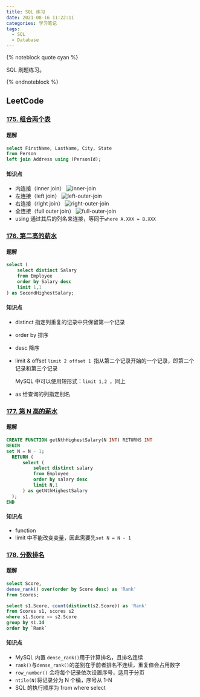 ```yaml
---
title: SQL 练习
date: 2021-08-16 11:22:11
categories: 学习笔记
tags:
  - SQL
  - Database
---
```


{% noteblock quote cyan %}

SQL 刷题练习。

{% endnoteblock %}

<!-- more -->

## LeetCode

### [175. 组合两个表](https://leetcode-cn.com/problems/combine-two-tables/)

#### 题解

```sql
select FirstName, LastName, City, State
from Person
left join Address using (PersonId);
```

#### 知识点

- 内连接（inner join）
  ![inner-join](https://www.liaoxuefeng.com/files/attachments/1246892164662976/l)
- 左连接（left join）
  ![left-outer-join](https://www.liaoxuefeng.com/files/attachments/1246893588481376/l)
- 右连接（right join）
  ![right-outer-join](https://www.liaoxuefeng.com/files/attachments/1246893609222688/l)
- 全连接（full outer join）
  ![full-outer-join](https://www.liaoxuefeng.com/files/attachments/1246893632359424/l)
- using
  通过其后的列名来连接，等同于`where A.XXX = B.XXX`

### [176. 第二高的薪水](https://leetcode-cn.com/problems/second-highest-salary/)

#### 题解

```sql
select (
    select distinct Salary
    from Employee
    order by Salary desc
    limit 1,1
) as SecondHighestSalary;
```

#### 知识点

- distinct
  指定列重复的记录中只保留第一个记录

- order by
  排序

- desc
  降序

- limit & offset
  `limit 2 offset 1 `指从第二个记录开始的一个记录，即第二个记录和第三个记录

  MySQL 中可以使用短形式：`limit 1,2 `，同上

- as
  给查询的列指定别名

### [177. 第 N 高的薪水](https://leetcode-cn.com/problems/nth-highest-salary/)

#### 题解

```sql
CREATE FUNCTION getNthHighestSalary(N INT) RETURNS INT
BEGIN
set N = N - 1;
  RETURN (
      select (
          select distinct salary
          from Employee
          order by salary desc
          limit N,1
      ) as getNthHighestSalary
  );
END
```

#### 知识点

- function
- limit 中不能改变变量，因此需要先`set N = N - 1`

### [178. 分数排名](https://leetcode-cn.com/problems/rank-scores/)

#### 题解

```sql
select Score,
dense_rank() over(order by Score desc) as 'Rank'
from Scores;
```

```sql
select s1.Score, count(distinct(s2.Score)) as 'Rank'
from Scores s1, scores s2
where s1.Score <= s2.Score
group by s1.Id
order by `Rank`
```

#### 知识点

- MySQL 内置 `dense_rank()`用于计算排名，且排名连续
- `rank()`与`dense_rank()`的差别在于前者排名不连续，重复值会占用数字
- `row_number()` 会将每个记录依次设置序号，适用于分页
- `ntile(N)`将记录分为 N 个桶，序号从 1-N
- SQL 的执行顺序为 from where select
